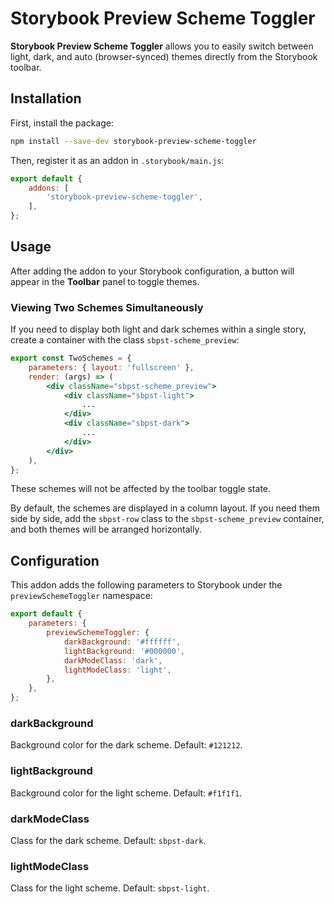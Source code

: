 # Storybook Preview Scheme Toggler

**Storybook Preview Scheme Toggler** allows you to easily switch between light, dark, and auto (browser-synced) themes directly from the Storybook toolbar.


## Installation

First, install the package:

```sh
npm install --save-dev storybook-preview-scheme-toggler
```

Then, register it as an addon in `.storybook/main.js`:

```js
export default {
	addons: [
		'storybook-preview-scheme-toggler',
	],
};
```


## Usage

After adding the addon to your Storybook configuration, a button will appear in the **Toolbar** panel to toggle themes.


### Viewing Two Schemes Simultaneously

If you need to display both light and dark schemes within a single story, create a container with the class `sbpst-scheme_preview`:

```jsx
export const TwoSchemes = {
	parameters: { layout: 'fullscreen' },
	render: (args) => (
		<div className="sbpst-scheme_preview">
			<div className="sbpst-light">
				...
			</div>
			<div className="sbpst-dark">
				...
			</div>
		</div>
	),
};
```

These schemes will not be affected by the toolbar toggle state.

By default, the schemes are displayed in a column layout. If you need them side by side, add the `sbpst-row` class to the `sbpst-scheme_preview` container, and both themes will be arranged horizontally.


## Configuration

This addon adds the following parameters to Storybook under the `previewSchemeToggler` namespace:

```js
export default {
	parameters: {
		previewSchemeToggler: {
			darkBackground: '#ffffff',
			lightBackground: '#000000',
			darkModeClass: 'dark',
			lightModeClass: 'light',
		},
	},
};
```


### darkBackground

Background color for the dark scheme. Default: `#121212`.


### lightBackground

Background color for the light scheme. Default: `#f1f1f1`.


### darkModeClass

Class for the dark scheme. Default: `sbpst-dark`.


### lightModeClass

Class for the light scheme. Default: `sbpst-light`.

